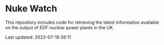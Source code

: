 # Nuke Watch

This repository includes code for retrieving the latest information available on the output of EDF nuclear power plants in the UK.

Last updated: 2023-07-18 06:11